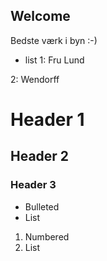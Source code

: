 ## Welcome

Bedste værk i byn :-) 

 - list
1: Fru Lund 

2: Wendorff

# Header 1
## Header 2
### Header 3

- Bulleted
- List

1. Numbered
2. List
